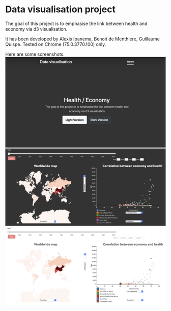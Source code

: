# Data visualisation project

The goal of this project is to emphasise the link between health and economy via d3 visualisation.

It has been developed by Alexis Ipanema, Benoit de Menthiere, Guillaume Quispe. 
Tested on Chrome (75.0.3770.100) only.

Here are some screenshots.
<img src="resources/index.png"></img>
<img src="resources/dark_version.png"></img>
<img src="resources/light_version.png"></img>
